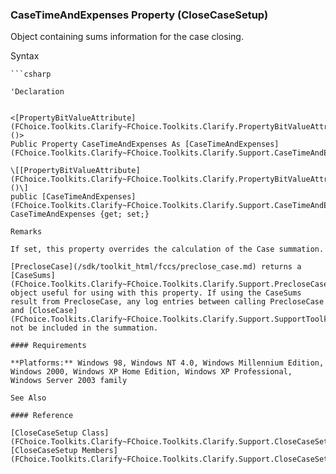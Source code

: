 ﻿### CaseTimeAndExpenses Property (CloseCaseSetup)

Object containing sums information for the case closing.

Syntax

```vbnet
```csharp

'Declaration
 

<[PropertyBitValueAttribute](FChoice.Toolkits.Clarify~FChoice.Toolkits.Clarify.PropertyBitValueAttribute.md)()>
Public Property CaseTimeAndExpenses As [CaseTimeAndExpenses](FChoice.Toolkits.Clarify~FChoice.Toolkits.Clarify.Support.CaseTimeAndExpenses.md)

\[[PropertyBitValueAttribute](FChoice.Toolkits.Clarify~FChoice.Toolkits.Clarify.PropertyBitValueAttribute.md)()\]
public [CaseTimeAndExpenses](FChoice.Toolkits.Clarify~FChoice.Toolkits.Clarify.Support.CaseTimeAndExpenses.md) CaseTimeAndExpenses {get; set;}

Remarks

If set, this property overrides the calculation of the Case summation.

[PrecloseCase](/sdk/toolkit_html/fccs/preclose_case.md) returns a [CaseSums](FChoice.Toolkits.Clarify~FChoice.Toolkits.Clarify.Support.PrecloseCaseResult~CaseSums.md) object useful for using with this property. If using the CaseSums result from PrecloseCase, any log entries between calling PrecloseCase and [CloseCase](FChoice.Toolkits.Clarify~FChoice.Toolkits.Clarify.Support.SupportToolkit~CloseCase.md) will not be included in the summation.

#### Requirements

**Platforms:** Windows 98, Windows NT 4.0, Windows Millennium Edition, Windows 2000, Windows XP Home Edition, Windows XP Professional, Windows Server 2003 family

See Also

#### Reference

[CloseCaseSetup Class](FChoice.Toolkits.Clarify~FChoice.Toolkits.Clarify.Support.CloseCaseSetup.md)  
[CloseCaseSetup Members](FChoice.Toolkits.Clarify~FChoice.Toolkits.Clarify.Support.CloseCaseSetup_members.md)